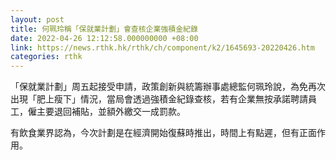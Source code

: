 ```yaml
---
layout: post
title: 何珮玲稱「保就業計劃」會查核企業強積金紀錄
date: 2022-04-26 12:12:58.000000000 +08:00
link: https://news.rthk.hk/rthk/ch/component/k2/1645693-20220426.htm
categories: rthk
---
```


「保就業計劃」周五起接受申請，政策創新與統籌辦事處總監何珮玲說，為免再次出現「肥上瘦下」情況，當局會透過強積金紀錄查核，若有企業無按承諾聘請員工，僱主要退回補貼，並額外繳交一成罰款。

有飲食業界認為，今次計劃是在經濟開始復蘇時推出，時間上有點遲，但有正面作用。
